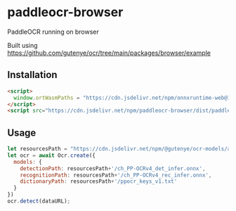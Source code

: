 # paddleocr-browser

PaddleOCR running on browser

Built using <https://github.com/gutenye/ocr/tree/main/packages/browser/example>

## Installation

```html
<script>
  window.ortWasmPaths = "https://cdn.jsdelivr.net/npm/onnxruntime-web@1.17.3/dist/"
</script>
<script src="https://cdn.jsdelivr.net/npm/paddleocr-browser/dist/paddleocr.js"></script>
```

## Usage



```js
let resourcesPath = "https://cdn.jsdelivr.net/npm/@gutenye/ocr-models/assets";
let ocr = await Ocr.create({
  models: {
    detectionPath: resourcesPath+'/ch_PP-OCRv4_det_infer.onnx',
    recognitionPath: resourcesPath+'/ch_PP-OCRv4_rec_infer.onnx',
    dictionaryPath: resourcesPath+'/ppocr_keys_v1.txt'
  }
})
ocr.detect(dataURL);
```
